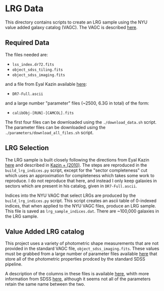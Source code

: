 # LRG Data

This directory contains scripts to create an LRG sample using the NYU value added galaxy catalog (VAGC).  The VAGC is described [here](http://sdss.physics.nyu.edu/vagc/).


## Required Data

The files needed are:

*   `lss_index.dr72.fits`
*   `object_sdss_tiling.fits`
*   `object_sdss_imaging.fits`

and a file from Eyal Kazin available [here](http://cosmo.nyu.edu/~eak306/SDSS-LRG.html):

*    `DR7-Full.ascii`

and a large number "parameter" files (~2500, 6.3G in total) of the form:

*    `calibObj-[RUN]-[CAMCOL].fits`

The first four files can be downloaded using the `./download_data.sh` script.  The parameter files can be downloaded using the `./parameters/download_all_files.sh` script.


## LRG Selection

The LRG sample is built closely following the directions from Eyal Kazin [here](http://cosmo.nyu.edu/~eak306/SDSS-LRG.html) and described in [Kazin + (2010)](http://adsabs.harvard.edu/abs/2010ApJ...710.1444K).  The steps are reproduced in the `build_lrg_indices.py` script, except for the "sector completeness" cut which uses an approximation for completeness which takes some work to reproduce.  I do not reproduce that here, and instead I only keep galaxies in sectors which are present in his catalog, given in `DR7-Full.ascii`.    

Indices into the NYU VAGC that select LRGs are produced by the `build_lrg_indices.py` script.  This script creates an ascii table of 0-indexed indices, that when applied to the NYU VAGC files, produce an LRG sample.  This file is saved as `lrg_sample_indices.dat`.  There are ~100,000 galaxies in the LRG sample.


## Value Added LRG catalog

This project uses a variety of photometric shape measurements that are not provided in the standard VAGC file, `object_sdss_imaging.fits`.  These values must be grabbed from a large number of parameter files available [here](http://sdss.physics.nyu.edu/vagc-dr7/vagc2/sdss/parameters/) that store all of the photometric properties prodced by the standard SDSS pipeline.

A description of the columns in these files is available [here](http://photo.astro.princeton.edu), whith more information from SDSS [here](https://data.sdss.org/datamodel/files/BOSS_PHOTOOBJ/RERUN/RUN/CAMCOL/photoObj.html), although it seems not all of the parameters retain the same name between the two.  

  